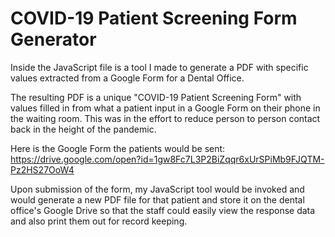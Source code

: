 # COVID-19 Patient Screening Form Generator
Inside the JavaScript file is a tool I made to generate a PDF with specific values extracted from a Google Form for a Dental Office.

The resulting PDF is a unique "COVID-19 Patient Screening Form" with values filled in from what a patient input in a Google Form on their phone in the waiting room. This was in the effort to reduce person to person contact back in the height of the pandemic.

Here is the Google Form the patients would be sent: https://drive.google.com/open?id=1gw8Fc7L3P2BiZqqr6xUrSPiMb9FJQTM-Pz2HS27OoW4

Upon submission of the form, my JavaScript tool would be invoked and would generate a new PDF file for that patient and store it on the dental office's Google Drive so that the staff could easily view the response data and also print them out for record keeping. 
